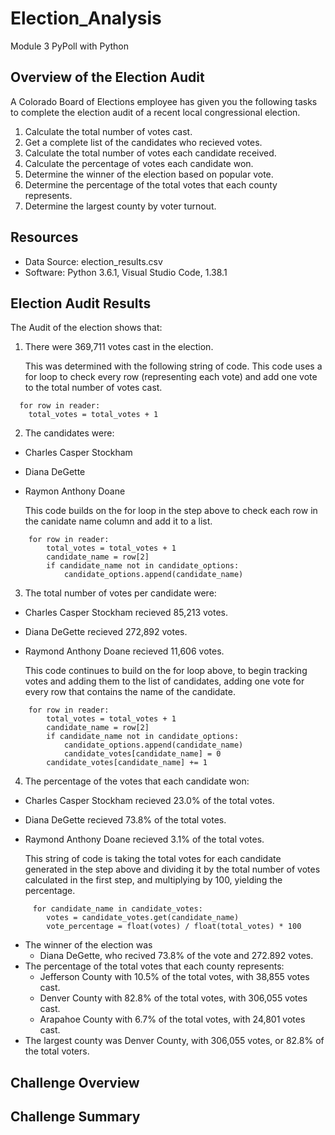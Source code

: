 # Election_Analysis
Module 3 PyPoll with Python

## Overview of the Election Audit
A Colorado Board of Elections employee has given you the following tasks to complete the election audit of a recent local congressional election.

1. Calculate the total number of votes cast.
2. Get a complete list of the candidates who recieved votes.
3. Calculate the total number of votes each candidate received.
4. Calculate the percentage of votes each candidate won.
5. Determine the winner of the election based on popular vote.
6. Determine the percentage of the total votes that each county represents.
7. Determine the largest county by voter turnout.

## Resources
- Data Source: election_results.csv
- Software: Python 3.6.1, Visual Studio Code, 1.38.1

## Election Audit Results
The Audit of the election shows that:
1. There were 369,711 votes cast in the election.

   This was determined with the following string of code. This code uses a for loop to check every row (representing each vote) and add one vote to the total number of votes cast.
  ```
    for row in reader:
      total_votes = total_votes + 1
  ```
2. The candidates were:
  - Charles Casper Stockham
  - Diana DeGette
  - Raymon Anthony Doane

    This code builds on the for loop in the step above to check each row in the canidate name column and add it to a list.
```
    for row in reader:
        total_votes = total_votes + 1
        candidate_name = row[2]
        if candidate_name not in candidate_options:
            candidate_options.append(candidate_name)
```

3. The total number of votes per candidate were:
  - Charles Casper Stockham recieved 85,213 votes.
  - Diana DeGette recieved 272,892 votes.
  - Raymond Anthony Doane recieved 11,606 votes.

    This code continues to build on the for loop above, to begin tracking votes and adding them to the list of candidates, adding one vote for every row that contains the name of the candidate.
```
    for row in reader:
        total_votes = total_votes + 1
        candidate_name = row[2]
        if candidate_name not in candidate_options:
            candidate_options.append(candidate_name)
            candidate_votes[candidate_name] = 0
        candidate_votes[candidate_name] += 1
```
4. The percentage of the votes that each candidate won:
  - Charles Casper Stockham recieved 23.0% of the total votes.
  - Diana DeGette recieved 73.8% of the total votes.
  - Raymond Anthony Doane recieved 3.1% of the total votes.

    This string of code is taking the total votes for each candidate generated in the step above and dividing it by the total number of votes calculated in the first step, and multiplying by 100, yielding the percentage.
```
     for candidate_name in candidate_votes:
        votes = candidate_votes.get(candidate_name)
        vote_percentage = float(votes) / float(total_votes) * 100
```





- The winner of the election was
  - Diana DeGette, who recived 73.8% of the vote and 272.892 votes.
- The percentage of the total votes that each county represents:
  - Jefferson County with 10.5% of the total votes, with 38,855 votes cast.
  - Denver County with 82.8% of the total votes, with 306,055 votes cast.
  - Arapahoe County with 6.7% of the total votes, with 24,801 votes cast.
- The largest county was Denver County, with 306,055 votes, or 82.8% of the total voters.

## Challenge Overview

## Challenge Summary
